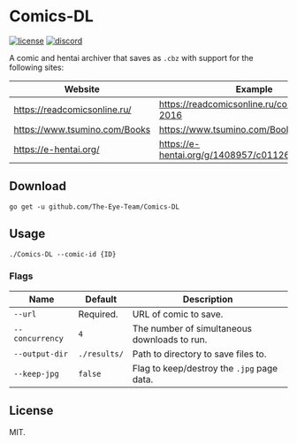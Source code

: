 # Comics-DL
[![license](https://img.shields.io/github/license/The-Eye-Team/Comics-DL.svg)](https://github.com/The-Eye-Team/Comics-DL/blob/master/LICENSE)
[![discord](https://img.shields.io/discord/302796547656253441.svg)](https://discord.gg/py3kX3Z)

A comic and hentai archiver that saves as `.cbz` with support for the following sites:

| Website | Example |
|---------|---------|
| https://readcomicsonline.ru/ | https://readcomicsonline.ru/comic/avengers-2016 |
| https://www.tsumino.com/Books | https://www.tsumino.com/Book/Info/46820 |
| https://e-hentai.org/ | https://e-hentai.org/g/1408957/c01126cb7f/ |

## Download
```
go get -u github.com/The-Eye-Team/Comics-DL
```

## Usage
```
./Comics-DL --comic-id {ID}
```

### Flags
| Name | Default | Description |
|------|---------|-------------|
| `--url` | Required. | URL of comic to save. |
| `--concurrency` | `4` | The number of simultaneous downloads to run. |
| `--output-dir` | `./results/` | Path to directory to save files to. |
| `--keep-jpg` | `false` | Flag to keep/destroy the `.jpg` page data. |

## License
MIT.
